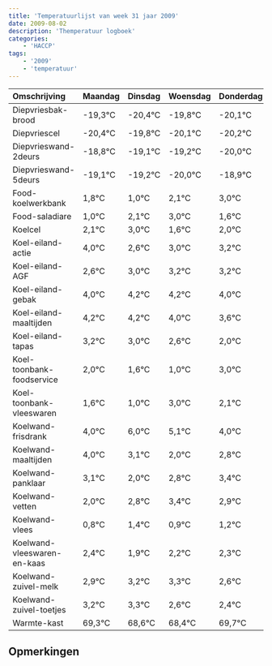 ```yaml
---
title: 'Temperatuurlijst van week 31 jaar 2009'
date: 2009-08-02
description: 'Themperatuur logboek'
categories:
    - 'HACCP'
tags:
    - '2009'
    - 'temperatuur'
---
```

|Omschrijving|Maandag|Dinsdag|Woensdag|Donderdag|Vrijdag|Zaterdag|Zondag|
|:---|:---|:---|:---|:---|:---|:---|:---|
|Diepvriesbak-brood|-19,3°C|-20,4°C|-19,8°C|-20,1°C|-20,2°C|-21,0°C|-19,9°C|
|Diepvriescel|-20,4°C|-19,8°C|-20,1°C|-20,2°C|-21,0°C|-19,9°C|-19,0°C|
|Diepvrieswand-2deurs|-18,8°C|-19,1°C|-19,2°C|-20,0°C|-18,9°C|-18,0°C|-19,4°C|
|Diepvrieswand-5deurs|-19,1°C|-19,2°C|-20,0°C|-18,9°C|-18,0°C|-19,4°C|-19,0°C|
|Food-koelwerkbank|1,8°C|1,0°C|2,1°C|3,0°C|1,6°C|2,0°C|2,2°C|
|Food-saladiare|1,0°C|2,1°C|3,0°C|1,6°C|2,0°C|2,2°C|2,2°C|
|Koelcel|2,1°C|3,0°C|1,6°C|2,0°C|2,2°C|2,2°C|2,0°C|
|Koel-eiland-actie|4,0°C|2,6°C|3,0°C|3,2°C|3,2°C|3,0°C|2,6°C|
|Koel-eiland-AGF|2,6°C|3,0°C|3,2°C|3,2°C|3,0°C|2,6°C|2,0°C|
|Koel-eiland-gebak|4,0°C|4,2°C|4,2°C|4,0°C|3,6°C|3,0°C|5,0°C|
|Koel-eiland-maaltijden|4,2°C|4,2°C|4,0°C|3,6°C|3,0°C|5,0°C|4,1°C|
|Koel-eiland-tapas|3,2°C|3,0°C|2,6°C|2,0°C|4,0°C|3,1°C|2,0°C|
|Koel-toonbank-foodservice|2,0°C|1,6°C|1,0°C|3,0°C|2,1°C|1,0°C|1,8°C|
|Koel-toonbank-vleeswaren|1,6°C|1,0°C|3,0°C|2,1°C|1,0°C|1,8°C|2,4°C|
|Koelwand-frisdrank|4,0°C|6,0°C|5,1°C|4,0°C|4,8°C|5,4°C|4,9°C|
|Koelwand-maaltijden|4,0°C|3,1°C|2,0°C|2,8°C|3,4°C|2,9°C|3,2°C|
|Koelwand-panklaar|3,1°C|2,0°C|2,8°C|3,4°C|2,9°C|3,2°C|3,3°C|
|Koelwand-vetten|2,0°C|2,8°C|3,4°C|2,9°C|3,2°C|3,3°C|2,6°C|
|Koelwand-vlees|0,8°C|1,4°C|0,9°C|1,2°C|1,3°C|0,6°C|0,4°C|
|Koelwand-vleeswaren-en-kaas|2,4°C|1,9°C|2,2°C|2,3°C|1,6°C|1,4°C|2,7°C|
|Koelwand-zuivel-melk|2,9°C|3,2°C|3,3°C|2,6°C|2,4°C|3,7°C|3,2°C|
|Koelwand-zuivel-toetjes|3,2°C|3,3°C|2,6°C|2,4°C|3,7°C|3,2°C|2,5°C|
|Warmte-kast|69,3°C|68,6°C|68,4°C|69,7°C|69,2°C|68,5°C|69,6°C|

## Opmerkingen



